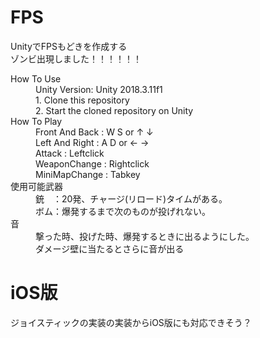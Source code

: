 # FPS
UnityでFPSもどきを作成する<br>
ゾンビ出現しました！！！！！！

<dl>
  <dt>How To Use</dt>
  <dd>Unity Version: Unity 2018.3.11f1</dd>
  <dd>1. Clone this repository</dd>
  <dd>2. Start the cloned repository on Unity</dd>
  
  <dt>How To Play</dt>
  <dd>Front And Back  : W S  or  ↑ ↓</dd>
  <dd>Left And Right  : A D  or  ← →</dd>
  <dd>Attack          : Leftclick</dd>
  <dd>WeaponChange    : Rightclick</dd>
  <dd>MiniMapChange   : Tabkey</dd>
  
  <dt>使用可能武器</dt>
  <dd>銃　：20発、チャージ(リロード)タイムがある。</dd>
  <dd>ボム：爆発するまで次のものが投げれない。</dd>
  
  <dt>音</dt>
  <dd>撃った時、投げた時、爆発するときに出るようにした。</dd>
  <dd>ダメージ壁に当たるとさらに音が出る</dd>
</dl> 

# iOS版
ジョイスティックの実装の実装からiOS版にも対応できそう？
